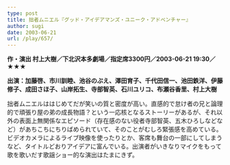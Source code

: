 ```yaml
---
type: post
title: 拙者ムニエル『グッド・アイデアマンズ・ユニーク・アドベンチャー』
author: sugi
date: 2003-06-21
url: /play/657/
---
```

**作・演出 村上大樹／下北沢本多劇場／指定席3300円／2003-06-21 19:30／★★★**

**出演：加藤啓、市川訓睦、池谷のぶえ、澤田育子、千代田信一、池田鉄洋、伊藤修子、成田さほ子、山岸拓生、寺部智英、石川ユリコ、布瀬谷香里、村上大樹**

拙者ムニエルははじめてだが笑いの質と密度が高い。直感的で怠け者の兄と論理的で頑張り屋の弟の成長物語？という一応核となるストーリーがあるが、それ以外の表面上無関係なエピソード（存在感のない役者寺部智英、五木ひろしなどなど）があちこちにちりばめられていて、そのことがむしろ緊張感を高めている。ビデオカメラによるライブ映像を使ったりとか、客席も舞台の一部にしてしまうなど、タイトルどおりアイデアに富んでいる。出演者がいきなりマイクをもって歌を歌いだす歌謡ショー的な演出はたまにきず。
